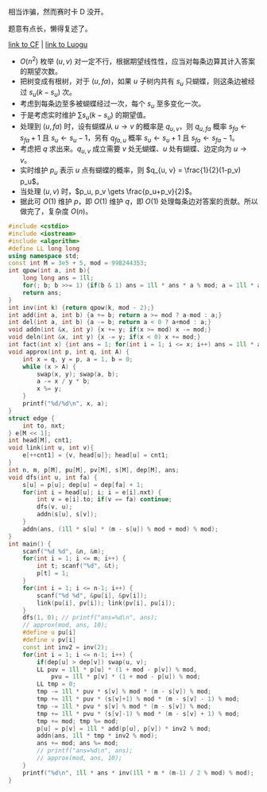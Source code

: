 相当诈骗，然而赛时卡 D 没开。

题意有点长，懒得复述了。

[link to CF](https://codeforces.com/problemset/problem/1770/E) | [link to Luogu](https://www.luogu.com.cn/problem/CF1770E)

- $O(n^2)$ 枚举 $(u, v)$ 对一定不行，根据期望线性性，应当对每条边算其计入答案的期望次数。
- 把树变成有根树，对于 $(u, fa)$，如果 $u$ 子树内共有 $s_u$ 只蝴蝶，则这条边被经过 $s_u (k-s_u)$ 次。
- 考虑到每条边至多被蝴蝶经过一次，每个 $s_u$ 至多变化一次。
- 于是考虑实时维护 $\sum s_u (k-s_u)$ 的期望值。
- 处理到 $(u, fa)$ 时，设有蝴蝶从 $u \to v$ 的概率是 $q_{u,v}$，则 $q_{u, fa}$ 概率 $s_{fa} \gets s_{fa}+1$ 且 $s_u \gets s_u-1$，另有 $q_{fa, u}$ 概率 $s_u \gets s_u+1$ 且 $s_{fa} \gets s_{fa} -1$。
- 考虑把 $q$ 求出来。$q_{u,v}$ 成立需要 $v$ 处无蝴蝶、$u$ 处有蝴蝶、边定向为 $u \to v$。
- 实时维护 $p_u$ 表示 $u$ 点有蝴蝶的概率，则 $q_{u, v} = \frac{1}{2}(1-p_v) p_u$。
- 当处理 $(u, v)$ 时，$p_u, p_v \gets \frac{p_u+p_v}{2}$。
- 据此可 $O(1)$ 维护 $p$，即 $O(1)$ 维护 $q$，即 $O(1)$ 处理每条边对答案的贡献。所以做完了，复杂度 $O(n)$。

```cpp
#include <cstdio>
#include <iostream>
#include <algorithm>
#define LL long long
using namespace std;
const int M = 3e5 + 5, mod = 998244353;
int qpow(int a, int b){
    long long ans = 1ll;
    for(; b; b >>= 1) {if(b & 1) ans = 1ll * ans * a % mod; a = 1ll * a * a % mod;}
    return ans;
}
int inv(int k) {return qpow(k, mod - 2);}
int add(int a, int b) {a += b; return a >= mod ? a-mod : a;}
int del(int a, int b) {a -= b; return a < 0 ? a+mod : a;}
void addn(int &x, int y) {x += y; if(x >= mod) x -= mod;}
void deln(int &x, int y) {x -= y; if(x < 0) x += mod;}
int fact(int x) {int ans = 1; for(int i = 1; i <= x; i++) ans = 1ll * ans * i % mod; return ans;}
void approx(int p, int q, int A) {
    int x = q, y = p, a = 1, b = 0;
    while (x > A) {
        swap(x, y); swap(a, b);
        a -= x / y * b;
        x %= y;
    }
    printf("%d/%d\n", x, a);
}
struct edge {
    int to, nxt;
} e[M << 1];
int head[M], cnt1;
void link(int u, int v){
    e[++cnt1] = {v, head[u]}; head[u] = cnt1;
}
int n, m, p[M], pu[M], pv[M], s[M], dep[M], ans;
void dfs(int u, int fa) {
    s[u] = p[u]; dep[u] = dep[fa] + 1;
    for(int i = head[u]; i; i = e[i].nxt) {
        int v = e[i].to; if(v == fa) continue;
        dfs(v, u);
        addn(s[u], s[v]); 
    }
    addn(ans, (1ll * s[u] * (m - s[u]) % mod + mod) % mod);
}
int main() {
    scanf("%d %d", &n, &m);
    for(int i = 1; i <= m; i++) {
        int t; scanf("%d", &t);
        p[t] = 1;
    }
    for(int i = 1; i <= n-1; i++) {
        scanf("%d %d", &pu[i], &pv[i]);
        link(pu[i], pv[i]); link(pv[i], pu[i]);
    }
    dfs(1, 0); // printf("ans=%d\n", ans);
    // approx(mod, ans, 10);
    #define u pu[i]
    #define v pv[i]
    const int inv2 = inv(2);
    for(int i = 1; i <= n-1; i++) {
        if(dep[u] > dep[v]) swap(u, v);
        LL puv = 1ll * p[u] * (1 + mod - p[v]) % mod,
            pvu = 1ll * p[v] * (1 + mod - p[u]) % mod;
        LL tmp = 0;
        tmp -= 1ll * puv * s[v] % mod * (m - s[v]) % mod;
        tmp += 1ll * puv * (s[v]+1) % mod * (m - s[v] - 1) % mod;
        tmp -= 1ll * pvu * s[v] % mod * (m - s[v]) % mod;
        tmp += 1ll * pvu * (s[v]-1) % mod * (m - s[v] + 1) % mod;
        tmp += mod; tmp %= mod;
        p[u] = p[v] = 1ll * add(p[u], p[v]) * inv2 % mod;
        addn(ans, 1ll * tmp * inv2 % mod);
        ans += mod; ans %= mod;
        // printf("ans=%d\n", ans);
        // approx(mod, ans, 10);
    }
    printf("%d\n", 1ll * ans * inv(1ll * m * (m-1) / 2 % mod) % mod);
}
```